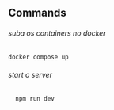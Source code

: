 ## Commands


###### suba os containers no docker
```bash
docker compose up
```

###### start o server
```bash
  npm run dev
```

